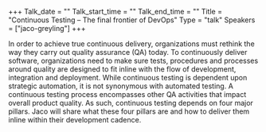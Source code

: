 +++
Talk_date = ""
Talk_start_time = ""
Talk_end_time = ""
Title = "Continuous Testing – The final frontier of DevOps"
Type = "talk"
Speakers = ["jaco-greyling"]
+++

In order to achieve true continuous delivery, organizations must rethink the way they carry out quality assurance (QA) today. To continuously deliver software, organizations need to make sure tests, procedures and processes around quality are designed to fit inline with the flow of development, integration and deployment. While continuous testing is dependent upon strategic automation, it is not synonymous with automated testing. A continuous testing process encompasses other QA activities that impact overall product quality. As such, continuous testing depends on four major pillars. Jaco will share what these four pillars are and how to deliver them inline within their development cadence.
